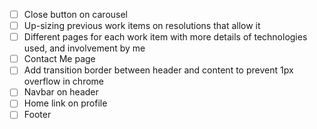 - [ ] Close button on carousel
- [ ] Up-sizing previous work items on resolutions that allow it
- [ ] Different pages for each work item with more details of technologies used, and involvement by me
- [ ] Contact Me page
- [ ] Add transition border between header and content to prevent 1px overflow in chrome
- [ ] Navbar on header
- [ ] Home link on profile
- [ ] Footer
